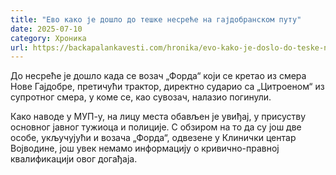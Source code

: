 ```yaml
---
title: "Ево како је дошло до тешке несреће на гајдобранском путу"
date: 2025-07-10
category: Хроника
url: https://backapalankavesti.com/hronika/evo-kako-je-doslo-do-teske-nesrece-na-gajdobranskom-putu/
---
```


До несреће је дошло када се возач „Форда“ који се кретао из смера Нове Гајдобре, претичући трактор, директно сударио са „Цитроеном“ из супротног смера, у коме се, као сувозач, налазио погинули.

Како наводе у МУП-у, на лицу места обављен је увиђај, у присуству основног јавног тужиоца и полиције. С обзиром на то да су још две особе, укључујући и возача „Форда“, одвезене у Клинички центар Војводине, још увек немамо информацију о кривично-правној квалификацији овог догађаја.
